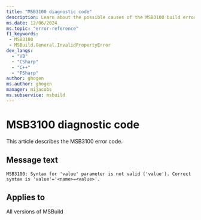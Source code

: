 ```yaml
---
title: "MSB3100 diagnostic code"
description: Learn about the possible causes of the MSB3100 build error, and get troubleshooting tips.
ms.date: 12/06/2024
ms.topic: "error-reference"
f1_keywords:
 - MSB3100
 - MSBuild.General.InvalidPropertyError
dev_langs:
  - "VB"
  - "CSharp"
  - "C++"
  - "FSharp"
author: ghogen
ms.author: ghogen
manager: mijacobs
ms.subservice: msbuild
---
```


# MSB3100 diagnostic code

<!-- :::ErrorDefinitionDescription::: -->
<!-- :::editable-content name="introDescription"::: -->
This article describes the MSB3100 error code.
<!-- :::editable-content-end::: -->

## Message text

`MSB3100: Syntax for 'value' parameter is not valid ('value'). Correct syntax is 'value'='<name>=<value>'.`

<!-- :::editable-content name="postOutputDescription"::: -->
<!--
{StrBegin="MSB3100: "}This error is shown if the user does any of the following:
    Properties="foo"              (missing property value)
    Properties="=4"               (missing property name)
    The user must pass in an actual property name and value, as in Properties="Configuration=Debug".

{StrBegin="MSB3100: "}This error is shown if the user does any of the following:
    Properties="foo"              (missing property value)
    Properties="=4"               (missing property name)
    The user must pass in an actual property name and value, as in Properties="Configuration=Debug".
-->
<!-- :::editable-content-end::: -->
<!-- :::ErrorDefinitionDescription-end::: -->

## Applies to

All versions of MSBuild
